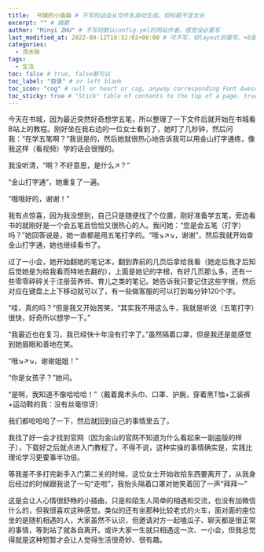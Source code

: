 ```yaml
---
title:  书城的小插曲 # 不写的话会从文件名自动生成。但标题不宜太长
excerpt: "" # 摘要
author: "Minyi ZHU" # 不写则默认config.yml的网站作者。感觉没必要写
last_modified_at: 2022-09-12T18:32:02+08:00 # 可不写，但layout则要写。+8是东八区
categories: 
  - 流水账
tags:
  - 生活
toc: false # true, false都可以
toc_label: "目录" # or left blank
toc_icon: "cog" # null or heart or cag, anyway corresponding Font Awesome icon name (without fa prefix)
toc_sticky: true # "Stick" table of contents to the top of a page. true: toc floats. false: toc fixed
---
```


今天在书城，因为最近突然好奇想学五笔，所以整理了一下文件后就开始在书城看B站上的教程。刚好坐在我右边的一位女士看到了，她盯了几秒钟，然后问我：“在学五笔啊？”我说是的，然后她就很热心地告诉我可以用金山打字通练，像我这样（看视频）学的话会很慢的。

我没听清，“啊？不好意思，是什么↗️？”

“金山打字通”，她重复了一遍。

“哦哦好的，谢谢！”

我有点惊喜，因为我没想到，自己只是随便找了个位置，刚好准备学五笔，旁边看书的就刚好是一个会五笔且恰恰又很热心的人。我问她：“您是会五笔（打字）吗？”她回答说是，她一直都是用五笔打字的。“哦↘️↗️↘️，谢谢”，然后我就开始查金山打字通，她也继续看书了。

过了一小会，她开始翻她的笔记本，翻到靠前的几页后拿给我看（她走后我才后知后觉她是为给我看而特地去翻的），上面是她记的字根，有好几页那么多，还有一些零零碎碎关于注册营养师、育儿之类的笔记。她告诉我只要记住这些字根，然后对应在键盘上上下移动就可以了，有一些做客服的可以打到每分钟120个字。

“哇，真的吗？”但是我又开始苦笑，“其实我不用这么牛，我就是听说（五笔打字）很快，好奇所以想学一下。”

“我最近也在复习，我已经快十年没有打字了。”虽然隔着口罩，但是我还是能感觉到她眉眼和善地在笑。

“哦↘️↗️↘️，谢谢姐姐！”

“你是女孩子？”她问。

“是啊，我知道不像哈哈哈！”（戴着魔术头巾、口罩、护腕，穿着黑T恤+工装裤+运动鞋的我：没有丝毫惊讶）

我们都哈哈哈了一下，然后就回到自己的事情里去了。

我找了好一会才找到官网（因为金山的官网不知道为什么看起来一副盗版的样子），下载好之后就点进入门教程了。不得不说，这种实操的事情确实是，实践比理论学习更要事半功倍。

等我差不多打完新手入门第二关的时候，这位女士开始收拾东西要离开了，从我身后经过的时候跟我说了一句“走啦”，我抬头隔着口罩对她笑着回了一声“拜拜～”

<!-- 其实我刚在这个位子坐下的时候差一点把咖啡弄到她书上。因为这里的桌椅属于消费区，不买东西的话不能坐在这里看书之类的，所以我就点了一杯拿铁，可是拿铁的杯盖有点紧，我掰开插吸管的小盖子的时候，不小心把小盖子弄飞了，飞到了她在看的书旁边，我连忙“对不起对不起”，把吸管扔进杯子里就开始掏纸巾擦她那边的桌面（因为盖子上沾的咖啡也沾到桌面上了），可是她很淡定的“没关系”就好像无事发生一样。
“好彩没有溅到别人的书”我一边这么想着，一边又担心她会介意。把纸巾和小盖子拿去垃圾桶丢掉后我坐回位子，打字和找插座的时候都尽量不打扰到她。我以为交集就止于此了，没想到会有后来的这个小插曲。 -->

这是会让人心情很舒畅的小插曲，只是和陌生人简单的相遇和交流，也没有加微信什么的，但我很喜欢这种感觉。类似的还有坐那种比较老式的火车，面对面的座位坐的是随机相遇的人，大家虽然不认识，但邀请对方一起嗑瓜子、聊天都是很正常的事情，等到站了就各自离开。或许大家一生就只相遇这一次、一小会，但我总觉得就是这种短暂才会让人觉得生活很奇妙、很有趣。

